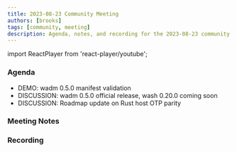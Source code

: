 ```yaml
---
title: 2023-08-23 Community Meeting
authors: [brooks]
tags: [community, meeting]
description: Agenda, notes, and recording for the 2023-08-23 community meeting
---
```


import ReactPlayer from 'react-player/youtube';

### Agenda

- DEMO: wadm 0.5.0 manifest validation
- DISCUSSION: wadm 0.5.0 official release, wash 0.20.0 coming soon
- DISCUSSION: Roadmap update on Rust host OTP parity

<!--truncate-->

### Meeting Notes

### Recording

<ReactPlayer url='https://www.youtube.com/watch?v=Jem3QadAPqE' controls />
